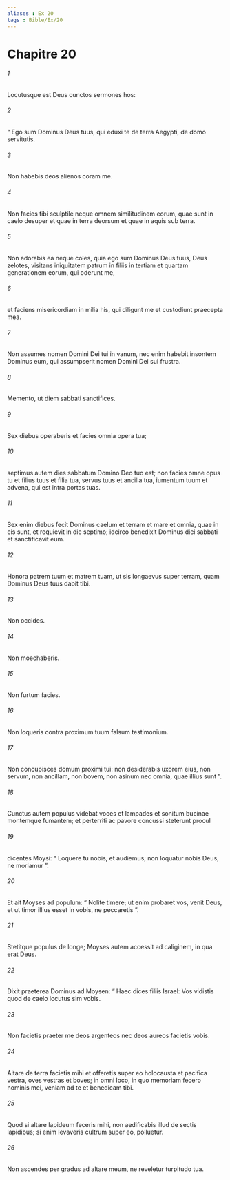 ```yaml
---
aliases : Ex 20
tags : Bible/Ex/20
---
```


# Chapitre 20

###### 1
Locutusque est Deus cunctos sermones hos:
###### 2
“ Ego sum Dominus Deus tuus, qui eduxi te de terra Aegypti, de domo servitutis.
###### 3
Non habebis deos alienos coram me. 
###### 4
Non facies tibi sculptile neque omnem similitudinem eorum, quae sunt in caelo desuper et quae in terra deorsum et quae in aquis sub terra. 
###### 5
Non adorabis ea neque coles, quia ego sum Dominus Deus tuus, Deus zelotes, visitans iniquitatem patrum in filiis in tertiam et quartam generationem eorum, qui oderunt me, 
###### 6
et faciens misericordiam in milia his, qui diligunt me et custodiunt praecepta mea.
###### 7
Non assumes nomen Domini Dei tui in vanum, nec enim habebit insontem Dominus eum, qui assumpserit nomen Domini Dei sui frustra.
###### 8
Memento, ut diem sabbati sanctifices. 
###### 9
Sex diebus operaberis et facies omnia opera tua; 
###### 10
septimus autem dies sabbatum Domino Deo tuo est; non facies omne opus tu et filius tuus et filia tua, servus tuus et ancilla tua, iumentum tuum et advena, qui est intra portas tuas. 
###### 11
Sex enim diebus fecit Dominus caelum et terram et mare et omnia, quae in eis sunt, et requievit in die septimo; idcirco benedixit Dominus diei sabbati et sanctificavit eum.
###### 12
Honora patrem tuum et matrem tuam, ut sis longaevus super terram, quam Dominus Deus tuus dabit tibi.
###### 13
Non occides.
###### 14
Non moechaberis.
###### 15
Non furtum facies.
###### 16
Non loqueris contra proximum tuum falsum testimonium.
###### 17
Non concupisces domum proximi tui: non desiderabis uxorem eius, non servum, non ancillam, non bovem, non asinum nec omnia, quae illius sunt ”.
###### 18
Cunctus autem populus videbat voces et lampades et sonitum bucinae montemque fumantem; et perterriti ac pavore concussi steterunt procul 
###### 19
dicentes Moysi: “ Loquere tu nobis, et audiemus; non loquatur nobis Deus, ne moriamur ”. 
###### 20
Et ait Moyses ad populum: “ Nolite timere; ut enim probaret vos, venit Deus, et ut timor illius esset in vobis, ne peccaretis ”. 
###### 21
Stetitque populus de longe; Moyses autem accessit ad caliginem, in qua erat Deus.
###### 22
Dixit praeterea Dominus ad Moysen: “ Haec dices filiis Israel: Vos vidistis quod de caelo locutus sim vobis. 
###### 23
Non facietis praeter me deos argenteos nec deos aureos facietis vobis. 
###### 24
Altare de terra facietis mihi et offeretis super eo holocausta et pacifica vestra, oves vestras et boves; in omni loco, in quo memoriam fecero nominis mei, veniam ad te et benedicam tibi. 
###### 25
Quod si altare lapideum feceris mihi, non aedificabis illud de sectis lapidibus; si enim levaveris cultrum super eo, polluetur. 
###### 26
Non ascendes per gradus ad altare meum, ne reveletur turpitudo tua.
